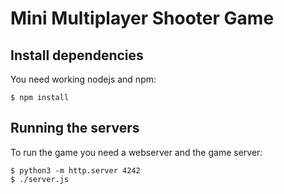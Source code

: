 # Mini Multiplayer Shooter Game

## Install dependencies

You need working nodejs and npm:

    $ npm install

## Running the servers ##

To run the game you need a webserver and the game server:

    $ python3 -m http.server 4242
    $ ./server.js
